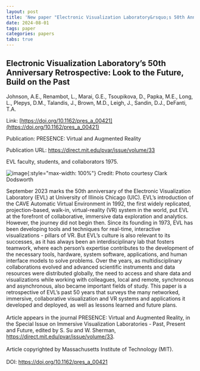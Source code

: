 ```yaml
---
layout: post
title: 'New paper "Electronic Visualization Laboratory&rsquo;s 50th Anniversary Retrospective: Look to the Future, Build on the Past"'
date: 2024-08-01
tags: paper
categories: papers
tabs: true
---
```


## Electronic Visualization Laboratory&rsquo;s 50th Anniversary Retrospective: Look to the Future, Build on the Past
Johnson, A.E., Renambot, L., Marai, G.E., Tsoupikova, D., Papka, M.E., Long, L., Plepys, D.M., Talandis, J., Brown, M.D.,  Leigh, J., Sandin, D.J., DeFanti, T.A.

Link: [https://doi.org/10.1162/pres_a_00421](https://doi.org/10.1162/pres_a_00421)

Publication: PRESENCE: Virtual and Augmented Reality

Publication URL: https://direct.mit.edu/pvar/issue/volume/33

EVL faculty, students, and collaborators 1975.

![image](https://www.evl.uic.edu/output/originals/evl_1975.png-srcw.jpg){:style="max-width: 100%"}
Credit: Photo courtesy Clark Dodsworth

September 2023 marks the 50th anniversary of the Electronic Visualization Laboratory (EVL) at University of Illinois Chicago (UIC). EVL&rsquo;s introduction of the CAVE Automatic Virtual Environment in 1992, the first widely replicated, projection-based, walk-in, virtual-reality (VR) system in the world, put EVL at the forefront of collaborative, immersive data exploration and analytics. However, the journey did not begin then. Since its founding in 1973, EVL has been developing tools and techniques for real-time, interactive visualizations - pillars of VR. But EVL&rsquo;s culture is also relevant to its successes, as it has always been an interdisciplinary lab that fosters teamwork, where each person&rsquo;s expertise contributes to the development of the necessary tools, hardware, system software, applications, and human interface models to solve problems. Over the years, as multidisciplinary collaborations evolved and advanced scientific instruments and data resources were distributed globally, the need to access and share data and visualizations while working with colleagues, local and remote, synchronous and asynchronous, also became important fields of study. This paper is a retrospective of EVL&rsquo;s past 50 years that surveys the many networked, immersive, collaborative visualization and VR systems and applications it developed and deployed, as well as lessons learned and future plans.<br><br>
Article appears in the journal PRESENCE: Virtual and Augmented Reality, in the Special Issue on Immersive Visualization Laboratories - Past, Present and Future, edited by S. Su and W. Sherman, <a href="https://direct.mit.edu/pvar/issue/volume/33">https://direct.mit.edu/pvar/issue/volume/33</a>.<br><br>
Article copyrighted by Massachusetts Institute of Technology (MIT).<br><br>
DOI: <a href="https://doi.org/10.1162/pres_a_00421">https://doi.org/10.1162/pres_a_00421</a>